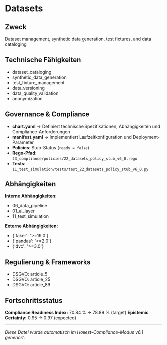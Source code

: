 # Datasets

## Zweck
Dataset management, synthetic data generation, test fixtures, and data cataloging

## Technische Fähigkeiten
- dataset_cataloging
- synthetic_data_generation
- test_fixture_management
- data_versioning
- data_quality_validation
- anonymization

## Governance & Compliance
- **chart.yaml** → Definiert technische Spezifikationen, Abhängigkeiten und Compliance-Anforderungen
- **manifest.yaml** → Implementiert Laufzeitkonfiguration und Deployment-Parameter
- **Policies**: Stub-Status (`ready = false`)
- **Rego-Pfad**: `23_compliance/policies/22_datasets_policy_stub_v6_0.rego`
- **Tests**: `11_test_simulation/tests/test_22_datasets_policy_stub_v6_0.py`

## Abhängigkeiten
**Interne Abhängigkeiten:**
- 06_data_pipeline
- 01_ai_layer
- 11_test_simulation

**Externe Abhängigkeiten:**
- {'faker': '>=19.0'}
- {'pandas': '>=2.0'}
- {'dvc': '>=3.0'}

## Regulierung & Frameworks
- DSGVO: article_5
- DSGVO: article_25
- DSGVO: article_89

## Fortschrittsstatus
**Compliance Readiness Index:** 70.84 % → 78.89 % (target)
**Epistemic Certainty:** 0.95 → 0.97 (expected)

---

_Diese Datei wurde automatisch im Honest-Compliance-Modus v6.1 generiert._
